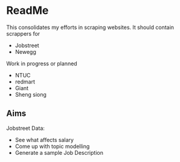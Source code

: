 # ReadMe
 
This consolidates my efforts in scraping websites.
It should contain scrappers for 
- Jobstreet
- Newegg

Work in progress or planned
- NTUC
- redmart
- Giant
- Sheng siong

## Aims
Jobstreet Data: 
- See what affects salary
- Come up with topic modelling
- Generate a sample Job Description